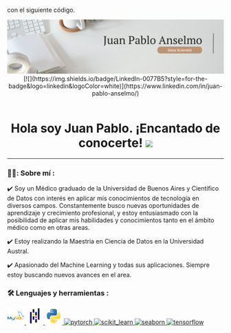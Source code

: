 con el siguiente código.

<div id="header" align="center">
  <img src="https://github.com/JuanPabloAnselmo/JuanPabloAnselmo/blob/main/Banner%20Github.png" width="800"/>
</div>

<div id="badges" align="center">
[![](https://img.shields.io/badge/LinkedIn-0077B5?style=for-the-badge&logo=linkedin&logoColor=white)](https://www.linkedin.com/in/juan-pablo-anselmo/)

<div id="badges" align="center">
<img src="https://visitor-badge-reloaded.herokuapp.com/badge?page_id=JuanPabloAnselmo&color=00cf00" alt=""/>
  
 <h1>
  Hola soy Juan Pablo. ¡Encantado de conocerte!
  <img src="https://media.giphy.com/media/hvRJCLFzcasrR4ia7z/giphy.gif" width="30px"/>
</h1>
  
 ---
 <div id="header" align="left">

### 👨‍💻: Sobre mí :

:heavy_check_mark: Soy un Médico graduado de la Universidad de Buenos Aires y Científico de Datos con interés en aplicar mis conocimientos de tecnología en diversos campos. 
Constantemente busco nuevas oportunidades de aprendizaje y crecimiento profesional, y estoy entusiasmado con la posibilidad de aplicar mis habilidades y conocimientos tanto en el ámbito médico como en otras areas.
   
:heavy_check_mark: Estoy realizando la Maestria en Ciencia de Datos en la Universidad Austral.
   
:heavy_check_mark: Apasionado del Machine Learning y todas sus aplicaciones. Siempre estoy buscando nuevos avances en el area.
   
### :hammer_and_wrench: Lenguajes y herramientas :

<p align="left"> <a href="https://www.mysql.com/" target="_blank" rel="noreferrer"> <img src="https://raw.githubusercontent.com/devicons/devicon/master/icons/mysql/mysql-original-wordmark.svg" alt="mysql" width="40" height="40"/> </a> <a href="https://pandas.pydata.org/" target="_blank" rel="noreferrer"> <img src="https://raw.githubusercontent.com/devicons/devicon/2ae2a900d2f041da66e950e4d48052658d850630/icons/pandas/pandas-original.svg" alt="pandas" width="40" height="40"/> </a> <a href="https://www.python.org" target="_blank" rel="noreferrer"> <img src="https://raw.githubusercontent.com/devicons/devicon/master/icons/python/python-original.svg" alt="python" width="40" height="40"/> </a> <a href="https://pytorch.org/" target="_blank" rel="noreferrer"> <img src="https://www.vectorlogo.zone/logos/pytorch/pytorch-icon.svg" alt="pytorch" width="40" height="40"/> </a> <a href="https://scikit-learn.org/" target="_blank" rel="noreferrer"> <img src="https://upload.wikimedia.org/wikipedia/commons/0/05/Scikit_learn_logo_small.svg" alt="scikit_learn" width="40" height="40"/> </a> <a href="https://seaborn.pydata.org/" target="_blank" rel="noreferrer"> <img src="https://seaborn.pydata.org/_images/logo-mark-lightbg.svg" alt="seaborn" width="40" height="40"/> </a> <a href="https://www.tensorflow.org" target="_blank" rel="noreferrer"> <img src="https://www.vectorlogo.zone/logos/tensorflow/tensorflow-icon.svg" alt="tensorflow" width="40" height="40"/> </a> </p>

</div>
